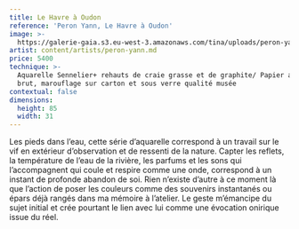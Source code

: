 ```yaml
---
title: Le Havre à Oudon
reference: 'Peron Yann, Le Havre à Oudon'
image: >-
  https://galerie-gaia.s3.eu-west-3.amazonaws.com/tina/uploads/peron-yann/IMG_4547.jpg
artist: content/artists/peron-yann.md
price: 5400
technique: >-
  Aquarelle Sennelier+ rehauts de craie grasse et de graphite/ Papier aquarelle
  brut, marouflage sur carton et sous verre qualité musée
contextual: false
dimensions:
  height: 85
  width: 31
---
```


Les pieds dans l’eau, cette série d’aquarelle correspond à un travail sur le vif en extérieur d’observation et de ressenti de la nature. Capter les reflets, la température de l’eau de la rivière, les parfums et les sons qui l’accompagnent qui coule et respire comme une onde, correspond à un instant de profonde abandon de soi. Rien n’existe d’autre à ce moment là que l’action de poser les couleurs comme des souvenirs instantanés ou épars déjà rangés dans ma mémoire à l’atelier. Le geste m’émancipe du sujet initial et crée pourtant le lien avec lui comme une évocation onirique issue du réel.
